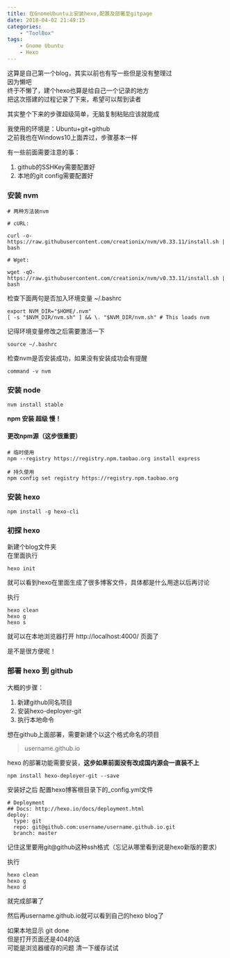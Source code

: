 ```yaml
---
title: 在GnomeUbuntu上安装hexo,配置及部署至gitpage
date: 2018-04-02 21:49:15
categories: 
    - "ToolBox"
tags: 
    - Gnome Ubuntu
    - Hexo
---
```

这算是自己第一个blog，其实以前也有写一些但是没有整理过    
因为懒吧  
终于不懒了，建个hexo也算是给自己一个记录的地方  
把这次搭建的过程记录了下来，希望可以帮到读者  
<!--more-->
其实整个下来的步骤超级简单，无脑复制粘贴应该就能成  

我使用的环境是：Ubuntu+git+github  
之前我也在Windows10上面弄过，步骤基本一样  

有一些前面需要注意的事：
1. github的SSHKey需要配置好
2. 本地的git config需要配置好


### 安装 nvm
```
# 两种方法装nvm

# cURL:

curl -o- https://raw.githubusercontent.com/creationix/nvm/v0.33.11/install.sh | bash

# Wget:

wget -qO- https://raw.githubusercontent.com/creationix/nvm/v0.33.11/install.sh | bash
```

检查下面两句是否加入环境变量 ~/.bashrc
```
export NVM_DIR="$HOME/.nvm"
[ -s "$NVM_DIR/nvm.sh" ] && \. "$NVM_DIR/nvm.sh" # This loads nvm
```

记得环境变量修改之后需要激活一下
```
source ~/.bashrc
```

检查nvm是否安装成功，如果没有安装成功会有提醒
```
command -v nvm
```


### 安装 node
```
nvm install stable
```


**npm 安装 超级 慢！**
#### 更改npm源（这步很重要）
```
# 临时使用
npm --registry https://registry.npm.taobao.org install express

# 持久使用
npm config set registry https://registry.npm.taobao.org
```

### 安装 hexo

```
npm install -g hexo-cli
```


### 初探 hexo

新建个blog文件夹   
在里面执行
```
hexo init
```
就可以看到hexo在里面生成了很多博客文件，具体都是什么用途以后再讨论

执行
```
hexo clean
hexo g
hexo s
```
就可以在本地浏览器打开 http://localhost:4000/ 页面了

是不是很方便呢！


### 部署 hexo 到 github

大概的步骤：  
1. 新建github同名项目
2. 安装hexo-deployer-git
3. 执行本地命令

想在github上面部署，需要新建个以这个格式命名的项目

> username.github.io


hexo 的部署功能需要安装，**这步如果前面没有改成国内源会一直装不上**
```
npm install hexo-deployer-git --save
```

安装好之后 配置hexo博客根目录下的_config.yml文件

```
# Deployment
## Docs: http://hexo.io/docs/deployment.html
deploy:
  type: git
  repo: git@github.com:username/username.github.io.git
  branch: master
```

记住这里要用git@github这种ssh格式（忘记从哪里看到说是hexo新版的要求）

执行
```
hexo clean
hexo g
hexo d
```
就完成部署了   

然后再username.github.io就可以看到自己的hexo blog了

如果本地显示  git done   
但是打开页面还是404的话    
可能是浏览器缓存的问题  清一下缓存试试


